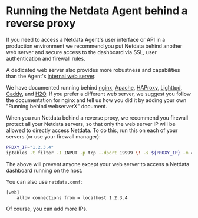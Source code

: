# Running the Netdata Agent behind a reverse proxy

If you need to access a Netdata Agent's user interface or API in a production environment we recommend you put Netdata behind
another web server and secure access to the dashboard via SSL, user authentication and firewall rules.

A dedicated web server also provides more robustness and capabilities than the Agent's [internal web server](/src/web/README.md).

We have documented running behind
[nginx](/docs/netdata-agent/configuration/running-the-netdata-agent-behind-a-reverse-proxy/Running-behind-nginx.md),
[Apache](/docs/netdata-agent/configuration/running-the-netdata-agent-behind-a-reverse-proxy/Running-behind-apache.md),
[HAProxy](/docs/netdata-agent/configuration/running-the-netdata-agent-behind-a-reverse-proxy/Running-behind-haproxy.md),
[Lighttpd](/docs/netdata-agent/configuration/running-the-netdata-agent-behind-a-reverse-proxy/Running-behind-lighttpd.md),
[Caddy](/docs/netdata-agent/configuration/running-the-netdata-agent-behind-a-reverse-proxy/Running-behind-caddy.md),
and [H2O](/docs/netdata-agent/configuration/running-the-netdata-agent-behind-a-reverse-proxy/Running-behind-h2o.md).
If you prefer a different web server, we suggest you follow the documentation for nginx and tell us how you did it
 by adding your own "Running behind webserverX" document.

When you run Netdata behind a reverse proxy, we recommend you firewall protect all your Netdata servers, so that only the web server IP will be allowed to directly access Netdata. To do this, run this on each of your servers (or use your firewall manager):

```sh
PROXY_IP="1.2.3.4"
iptables -t filter -I INPUT -p tcp --dport 19999 \! -s ${PROXY_IP} -m conntrack --ctstate NEW -j DROP
```

The above will prevent anyone except your web server to access a Netdata dashboard running on the host.

You can also use `netdata.conf`:

```text
[web]
    allow connections from = localhost 1.2.3.4
```

Of course, you can add more IPs.
